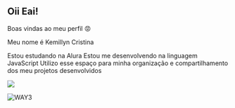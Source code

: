 ## Oii Eai!
Boas vindas ao meu perfil 😡

Meu nome é Kemillyn Cristina

Estou estudando na Alura
Estou me desenvolvendo na linguagem JavaScript
Utilizo esse espaço para minha organização e compartilhamento dos meu projetos desenvolvidos

![](![WAY3](https://github.com/Kcn015/Kemillyn-cristina-/assets/172839304/58fc9263-428f-4011-bed3-3530fcf81209)
)

![WAY3](https://github.com/Kcn015/Kemillyn-cristina-/assets/172839304/58fc9263-428f-4011-bed3-3530fcf81209)

<!--
**Kcn015/Kcn015** is a ✨ _special_ ✨ repository because its `README.md` (this file) appears on your GitHub profile.

Here are some ideas to get you started:

- 🔭 I’m currently working on ...
- 🌱 I’m currently learning ...
- 👯 I’m looking to collaborate on ...
- 🤔 I’m looking for help with ...
- 💬 Ask me about ...
- 📫 How to reach me: ...
- 😄 Pronouns: ...
- ⚡ Fun fact: ...
-->
